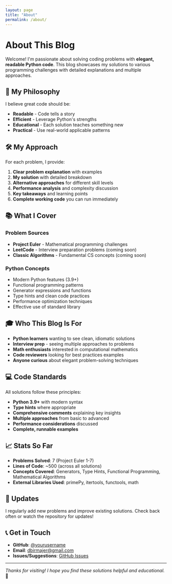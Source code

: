 ```yaml
---
layout: page
title: "About"
permalink: /about/
---
```


# About This Blog

Welcome! I'm passionate about solving coding problems with **elegant, readable Python code**. This blog showcases my solutions to various programming challenges with detailed explanations and multiple approaches.

## 🎯 My Philosophy

I believe great code should be:
- **Readable** - Code tells a story
- **Efficient** - Leverage Python's strengths  
- **Educational** - Each solution teaches something new
- **Practical** - Use real-world applicable patterns

## 🛠️ My Approach

For each problem, I provide:

1. **Clear problem explanation** with examples
2. **My solution** with detailed breakdown
3. **Alternative approaches** for different skill levels
4. **Performance analysis** and complexity discussion
5. **Key takeaways** and learning points
6. **Complete working code** you can run immediately

## 📚 What I Cover

### Problem Sources
- **Project Euler** - Mathematical programming challenges
- **LeetCode** - Interview preparation problems (coming soon)
- **Classic Algorithms** - Fundamental CS concepts (coming soon)

### Python Concepts
- Modern Python features (3.9+)
- Functional programming patterns
- Generator expressions and functions
- Type hints and clean code practices
- Performance optimization techniques
- Effective use of standard library

## 🎓 Who This Blog Is For

- **Python learners** wanting to see clean, idiomatic solutions
- **Interview prep** - seeing multiple approaches to problems
- **Math enthusiasts** interested in computational mathematics
- **Code reviewers** looking for best practices examples
- **Anyone curious** about elegant problem-solving techniques

## 💻 Code Standards

All solutions follow these principles:
- **Python 3.9+** with modern syntax
- **Type hints** where appropriate
- **Comprehensive comments** explaining key insights
- **Multiple approaches** from basic to advanced
- **Performance considerations** discussed
- **Complete, runnable examples**

## 📈 Stats So Far

- **Problems Solved**: 7 (Project Euler 1-7)
- **Lines of Code**: ~500 (across all solutions)
- **Concepts Covered**: Generators, Type Hints, Functional Programming, Mathematical Algorithms
- **External Libraries Used**: primePy, itertools, functools, math

## 🔄 Updates

I regularly add new problems and improve existing solutions. Check back often or watch the repository for updates!

## 📞 Get in Touch

- **GitHub**: [@yourusername](https://github.com/dbirmajer)
- **Email**: dbirmajer@gmail.com
- **Issues/Suggestions**: [GitHub Issues](https://github.com/dbirmajer/python-problem-solving-blog/issues)

---

*Thanks for visiting! I hope you find these solutions helpful and educational.* 🚀